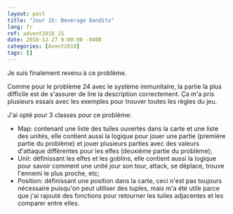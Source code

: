 ```yaml
---
layout: post
title: "Jour 15: Beverage Bandits"
lang: fr
ref: advent2018_15
date: 2018-12-27 9:00:00 -0400
categories: [Avent2018]
tags: []
---
```

Je suis finalement revenu à ce problème.

Comme pour le problème 24 avec le système immunitaire, la partie la plus difficile est de s'assurer de lire la description correctement. Ça m'a pris plusieurs essais avec les exemples pour trouver toutes les règles du jeu.

J'ai opté pour 3 classes pour ce problème:
- Map: contenant une liste des tuiles ouvertes dans la carte et une liste des unités, elle contient aussi la logique pour jouer une partie (première partie du problème) et jouer plusieurs parties avec des valeurs d'attaque différentes pour les elfes (deuxième partie du problème);
- Unit: définissant les elfes et les goblins, elle contient aussi la logique pour savoir comment une unité jour son tour, attack, se déplace, trouve l'ennemi le plus proche, etc;
- Position: définissant une position dans la carte, ceci n'est pas toujours nécessaire puisqu'on peut utiliser des tuples, mais m'a été utile parce que j'ai rajouté des fonctions pour retourner les tuiles adjacentes et les comparer entre elles.
